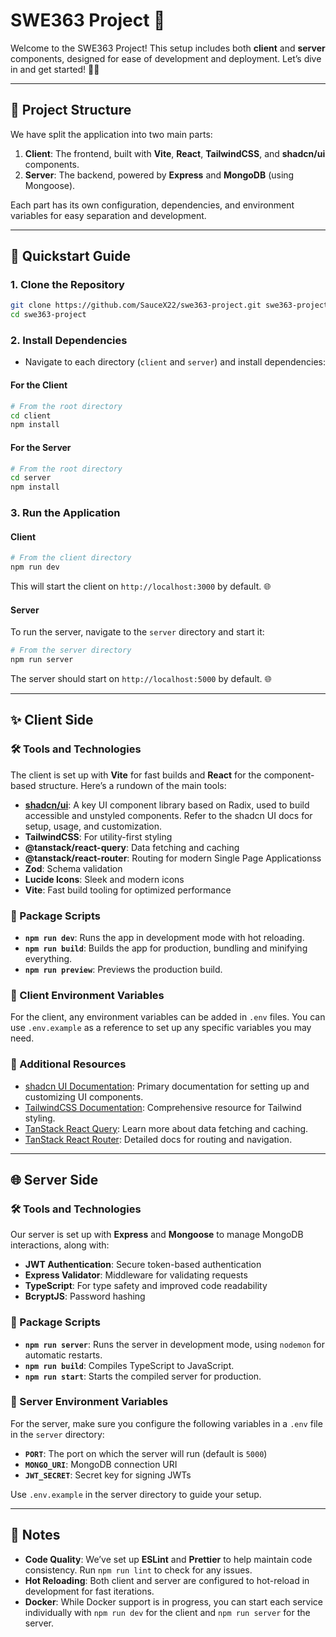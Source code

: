 # SWE363 Project 🚀

Welcome to the SWE363 Project! This setup includes both **client** and **server** components, designed for ease of development and deployment. Let’s dive in and get started! 🏊‍♂️

---

## 📁 Project Structure

We have split the application into two main parts:

1. **Client**: The frontend, built with **Vite**, **React**, **TailwindCSS**, and **shadcn/ui** components.
2. **Server**: The backend, powered by **Express** and **MongoDB** (using Mongoose).

Each part has its own configuration, dependencies, and environment variables for easy separation and development.

---

## 🚀 Quickstart Guide

### 1. Clone the Repository
```bash
git clone https://github.com/SauceX22/swe363-project.git swe363-project
cd swe363-project
```

### 2. Install Dependencies

- Navigate to each directory (`client` and `server`) and install dependencies:

#### For the Client
```bash
# From the root directory
cd client
npm install
```

#### For the Server
```bash
# From the root directory
cd server
npm install
```

### 3. Run the Application

#### Client
```bash
# From the client directory
npm run dev
```

This will start the client on `http://localhost:3000` by default. 🌐

#### Server
To run the server, navigate to the `server` directory and start it:
```bash
# From the server directory
npm run server
```

The server should start on `http://localhost:5000` by default. 🌐

---

## ✨ Client Side

### 🛠 Tools and Technologies
The client is set up with **Vite** for fast builds and **React** for the component-based structure. Here’s a rundown of the main tools:

- **[shadcn/ui](https://ui.shadcn.com/)**: A key UI component library based on Radix, used to build accessible and unstyled components. Refer to the shadcn UI docs for setup, usage, and customization.
- **TailwindCSS**: For utility-first styling
- **@tanstack/react-query**: Data fetching and caching
- **@tanstack/react-router**: Routing for modern Single Page Applicationss
- **Zod**: Schema validation
- **Lucide Icons**: Sleek and modern icons
- **Vite**: Fast build tooling for optimized performance

### 📜 Package Scripts
- **`npm run dev`**: Runs the app in development mode with hot reloading.
- **`npm run build`**: Builds the app for production, bundling and minifying everything.
- **`npm run preview`**: Previews the production build.

### 🔧 Client Environment Variables
For the client, any environment variables can be added in `.env` files. You can use `.env.example` as a reference to set up any specific variables you may need.

### 📖 Additional Resources
- [shadcn UI Documentation](https://ui.shadcn.com/): Primary documentation for setting up and customizing UI components.
- [TailwindCSS Documentation](https://tailwindcss.com/docs): Comprehensive resource for Tailwind styling.
- [TanStack React Query](https://tanstack.com/query/latest): Learn more about data fetching and caching.
- [TanStack React Router](https://tanstack.com/router/latest): Detailed docs for routing and navigation.

---

## 🌐 Server Side

### 🛠 Tools and Technologies
Our server is set up with **Express** and **Mongoose** to manage MongoDB interactions, along with:

- **JWT Authentication**: Secure token-based authentication
- **Express Validator**: Middleware for validating requests
- **TypeScript**: For type safety and improved code readability
- **BcryptJS**: Password hashing

### 📜 Package Scripts
- **`npm run server`**: Runs the server in development mode, using `nodemon` for automatic restarts.
- **`npm run build`**: Compiles TypeScript to JavaScript.
- **`npm run start`**: Starts the compiled server for production.

### 🔧 Server Environment Variables
For the server, make sure you configure the following variables in a `.env` file in the `server` directory:

- **`PORT`**: The port on which the server will run (default is `5000`)
- **`MONGO_URI`**: MongoDB connection URI
- **`JWT_SECRET`**: Secret key for signing JWTs

Use `.env.example` in the server directory to guide your setup.

---

## 📝 Notes

- **Code Quality**: We’ve set up **ESLint** and **Prettier** to help maintain code consistency. Run `npm run lint` to check for any issues.
- **Hot Reloading**: Both client and server are configured to hot-reload in development for fast iterations.
- **Docker**: While Docker support is in progress, you can start each service individually with `npm run dev` for the client and `npm run server` for the server.
